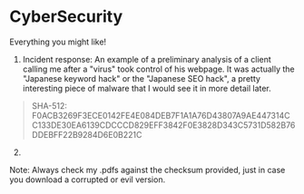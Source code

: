 # CyberSecurity
Everything you might like!

1) Incident response: An example of a preliminary analysis of a client calling me after a "virus" took control of his webpage. It was actually the "Japanese keyword hack" or the "Japanese SEO hack", a pretty interesting piece of malware that I would see it in more detail later. 

>SHA-512: F0ACB3269F3ECE0142FE4E084DEB7F1A1A76D43807A9AE447314CC133DE30EA6139CDCCCD829EFF3842F0E3828D343C5731D582B76DDEBFF22B9284D6E0B221C

2) 



Note: Always check my .pdfs against the checksum provided, just in case you download a corrupted or evil version. 
